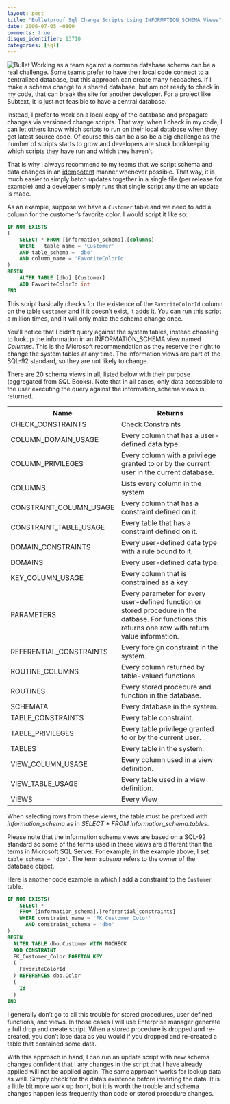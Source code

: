 ```yaml
---
layout: post
title: "Bulletproof Sql Change Scripts Using INFORMATION_SCHEMA Views"
date: 2006-07-05 -0800
comments: true
disqus_identifier: 13710
categories: [sql]
---
```

![Bullet](http://haacked.com/images/singlebullet.jpg) Working as a team
against a common database schema can be a real challenge. Some teams
prefer to have their local code connect to a centralized database, but
this approach can create many headaches. If I make a schema change to a
shared database, but am not ready to check in my code, that can break
the site for another developer. For a project like Subtext, it is just
not feasible to have a central database.

Instead, I prefer to work on a local copy of the database and propagate
changes via versioned change scripts. That way, when I check in my code,
I can let others know which scripts to run on their local database when
they get latest source code. Of course this can be also be a big
challenge as the number of scripts starts to grow and developers are
stuck bookkeeping which scripts they have run and which they haven’t.

That is why I always recommend to my teams that we script schema and
data changes in an
[idempotent](http://en.wikipedia.org/wiki/Idempotent "An operation applied more than once is the same as if applied once")
manner whenever possible. That way, it is much easier to simply batch
updates together in a single file (per release for example) and a
developer simply runs that single script any time an update is made.

As an example, suppose we have a `Customer` table and we need to add a
column for the customer’s favorite color. I would script it like so:

```sql
IF NOT EXISTS 
(
    SELECT * FROM [information_schema].[columns] 
    WHERE   table_name = 'Customer' 
    AND table_schema = 'dbo'
    AND column_name = 'FavoriteColorId'
)
BEGIN
    ALTER TABLE [dbo].[Customer]
    ADD FavoriteColorId int
END
```

This script basically checks for the existence of the `FavoriteColorId`
column on the table `Customer` and if it doesn’t exist, it adds it. You
can run this script a million times, and it will only make the schema
change once.

You’ll notice that I didn’t query against the system tables, instead
choosing to lookup the information in an INFORMATION\_SCHEMA view named
*Columns*. This is the Microsoft recommendation as they reserve the
right to change the system tables at any time. The information views are
part of the SQL-92 standard, so they are not likely to change.

There are 20 schema views in all, listed below with their purpose
(aggregated from SQL Books). Note that in all cases, only data
accessible to the user executing the query against the
information\_schema views is returned.

<table class="highlightTable">
    <tbody>
        <tr>
            <th>Name</th>
            <th>Returns</th>
        </tr>
        <tr class="alt">
            <td>CHECK_CONSTRAINTS</td>
            <td>Check Constraints</td>
        </tr>
        <tr>
            <td>COLUMN_DOMAIN_USAGE</td>
            <td>Every column that has a user-defined data type.</td>
        </tr>
        <tr class="alt">
            <td>COLUMN_PRIVILEGES</td>
            <td>Every column with a privilege granted to or by the current user in the current database.</td>
        </tr>
        <tr>
            <td>COLUMNS</td>
            <td>Lists every column in the system</td>
        </tr>
        <tr class="alt">
            <td>CONSTRAINT_COLUMN_USAGE</td>
            <td>Every column that has a constraint defined on it.</td>
        </tr>
        <tr>
            <td>CONSTRAINT_TABLE_USAGE</td>
            <td>Every table that has a constraint defined on it.</td>
        </tr>
        <tr class="alt">
            <td>DOMAIN_CONSTRAINTS</td>
            <td>Every user-defined data type with a rule bound to it.</td>
        </tr>
        <tr>
            <td>DOMAINS</td>
            <td>Every user-defined data type.</td>
        </tr>
        <tr class="alt">
            <td>KEY_COLUMN_USAGE</td>
            <td>Every column that is constrained as a key</td>
        </tr>
        <tr>
            <td>PARAMETERS</td>
            <td>Every parameter for every user-defined function or stored procedure in the datbase. For functions this returns one row with return value information.</td>
        </tr>
        <tr class="alt">
            <td>REFERENTIAL_CONSTRAINTS</td>
            <td>Every foreign constraint in the system.</td>
        </tr>
        <tr>
            <td>ROUTINE_COLUMNS</td>
            <td>Every column returned by table-valued functions.</td>
        </tr>
        <tr class="alt">
            <td>ROUTINES</td>
            <td>Every stored procedure and function in the database.</td>
        </tr>
        <tr>
            <td>SCHEMATA</td>
            <td>Every database in the system.</td>
        </tr>
        <tr class="alt">
            <td>TABLE_CONSTRAINTS</td>
            <td>Every table constraint.</td>
        </tr>
        <tr>
            <td>TABLE_PRIVILEGES</td>
            <td>Every table privilege granted to or by the current user.</td>
        </tr>
        <tr class="alt">
            <td>TABLES</td>
            <td>Every table in the system.</td>
        </tr>
        <tr>
            <td>VIEW_COLUMN_USAGE</td>
            <td>Every column used in a view definition.</td>
        </tr>
        <tr class="alt">
            <td>VIEW_TABLE_USAGE</td>
            <td>Every table used in a view definition.</td>
        </tr>
        <tr>
            <td>VIEWS</td>
            <td>Every View</td>
        </tr>
    </tbody>
</table>

When selecting rows from these views, the table must be prefixed with
*information\_schema* as in *SELECT \* FROM information\_schema.tables*.

Please note that the information schema views are based on a SQL-92
standard so some of the terms used in these views are different than the
terms in Microsoft SQL Server. For example, in the example above, I set
`table_schema = 'dbo'`. The term *schema* refers to the owner of the
database object.

Here is another code example in which I add a constraint to the
`Customer` table.

```sql
IF NOT EXISTS(
    SELECT * 
    FROM [information_schema].[referential_constraints] 
    WHERE constraint_name = 'FK_Customer_Color' 
      AND constraint_schema = 'dbo'
)
BEGIN
  ALTER TABLE dbo.Customer WITH NOCHECK 
  ADD CONSTRAINT
  FK_Customer_Color FOREIGN KEY
  (
    FavoriteColorId
  ) REFERENCES dbo.Color
  (
    Id
  )
END
```

I generally don’t go to all this trouble for stored procedures, user
defined functions, and views. In those cases I will use Enterprise
manager generate a full drop and create script. When a stored procedure
is dropped and re-created, you don’t lose data as you would if you
dropped and re-created a table that contained some data.

With this approach in hand, I can run an update script with new schema
changes confident that I any changes in the script that I have already
applied will not be applied again. The same approach works for lookup
data as well. Simply check for the data’s existence before inserting the
data. It is a little bit more work up front, but it is worth the trouble
and schema changes happen less frequently than code or stored procedure
changes.

